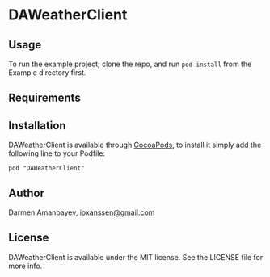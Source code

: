 # DAWeatherClient


## Usage

To run the example project; clone the repo, and run `pod install` from the Example directory first.

## Requirements

## Installation

DAWeatherClient is available through [CocoaPods](http://cocoapods.org), to install
it simply add the following line to your Podfile:

    pod "DAWeatherClient"

## Author

Darmen Amanbayev, ioxanssen@gmail.com

## License

DAWeatherClient is available under the MIT license. See the LICENSE file for more info.

